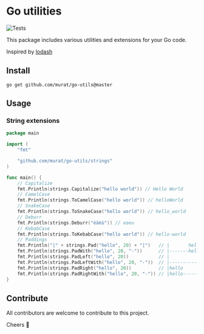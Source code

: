 # Go utilities

![Tests](https://github.com/murat/dicterm/actions/workflows/test.yml/badge.svg)

This package includes various utilities and extensions for your Go code.

Inspired by [lodash](https://lodash.com)

## Install

```shell
go get github.com/murat/go-utils@master
```

## Usage

### String extensions

```go
package main

import (
	"fmt"

	"github.com/murat/go-utils/strings"
)

func main() {
	// Capitalize
	fmt.Println(strings.Capitalize("hello world")) // Hello World
	// CamelCase
	fmt.Println(strings.ToCamelCase("hello world")) // helloWorld
	// SnakeCase
	fmt.Println(strings.ToSnakeCase("hello world")) // hello_world
	// Deburr
	fmt.Println(strings.Deburr("éàèù")) // eaeu
	// KebabCase
	fmt.Println(strings.ToKebabCase("hello world")) // hello-world
	// Paddings
	fmt.Println("|" + strings.Pad("hello", 20) + "|")   // |       hello        |
	fmt.Println(strings.PadWith("hello", 20, "-"))      // |-------hello--------|
	fmt.Println(strings.PadLeft("hello", 20))           // |               hello|
	fmt.Println(strings.PadLeftWith("hello", 20, "-"))  // |---------------hello|
	fmt.Println(strings.PadRight("hello", 20))          // |hello               |
	fmt.Println(strings.PadRightWith("hello", 20, "-")) // |hello---------------|
}
```

## Contribute

All contributors are welcome to contribute to this project.

Cheers :beer:
